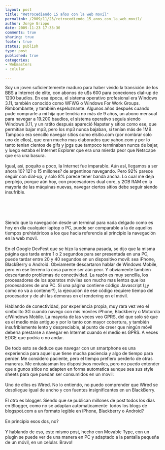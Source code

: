 ```yaml
--- 
layout: post
title: "Retrocediendo 15 años con la web movil"
permalink: /2009/11/23/retrocediendo_15_anos_con_la_web_movil/
author: Jorge Grippo
date: 2009-11-23 17:33:30
comments: true
sharing: true
footer: true
status: publish
type: post
published: true
categories: 
- Webmasters
- celular

---
```

<!-- 114 -->
Soy un joven suficientemente maduro para haber vivido la transición de los BBS a Internet de elite, con abonos de u$s 600 para conexiones dial-up de 1200 baudios. En esa época, el sistema operativo profesional era Windows 3.11, también conocido como WFWG o Windows For Work Groups. Rimbombante, y también espeluznante. Algunos años después cuando pude comprarle a mi hija que tendría no más de 9 años, un abono mensual para navegar a 19.200 baudios, el sistema operativo seguía siendo Windows 3.11, y un ratito después apareció Napster y sitios como ese, que permitían bajar mp3, pero los mp3 nunca bajaban, si tenían más de 1MB. Tampoco era sencillo navegar sitios como elsitio.com (por nombrar solo uno de ellos), que eran mucho mas elaborados que yahoo.com y por lo tanto tenían cientos de gifs y jpgs que tampoco terminaban nunca de bajar, y luego estaba el Internet Explorer que era una mierda peor que Netscape que era una basura. <br /><br />Igual, así, poquito a poco, la Internet fue imparable. Aún así, llegamos a ser ahora 10? 12? o 15 millones? de argentinos navegando. Pero 92% parece seguir con dial-up, y solo 8% parece tener banda ancha. Lo cual me deja perplejo, porque aún hoy, con procesadores dual core, y 2GB RAM en la mayoría de las máquinas nuevas, navegar ciertos sitios debe seguir siendo insufrible.<br /><br /><br /><br />&nbsp;

<!--more-->
Siendo que la navegación desde un terminal para nada delgado como es hoy en día cualquier laptop o PC, puede ser comparable a la de aquellos tiempos prehistóricos a los que hacia referencia al principio la navegación en la web movil.<br /><br />En el Google DevFest que se hizo la semana pasada, se dijo que la misma página que tarda entre 1 o 2 segundos para ser presentada en una PC, puede tardar entre 20 y 40 segundos en un dispositivo movil: sea iPhone, BlackBerry o Android. Obviamente descartaron hablar de Windows Mobile, pero en ese terreno la cosa parece ser aún peor. Y obviamente también descartando problemas de conectividad. La razón es muy sencilla, los procesadores de los aparatos móviles son mucho mas lentos que los procesadores de una PC. Si una página contiene código Javascript (¿y como no va a contener?), la ejecución de ese código requiere tiempo del procesador y de ahi las demoras en el rendering en el móvil.<br /><br />Hablando de conectividad, por experiencia propia, muy rara vez veo el simbolito 3G cuando navego con mis moviles iPhone, Blackberry o Motorola c/Windows Mobile. La mayoría de las veces veo GPRS, del que solo sé que es el medio más antiguo y por lo tanto con mayor cobertura, y también insufriblemente lento y despreciable, al punto de creer que ningún móvil debería prestarse a navegar en Internet cuando el medio es GPRS. A veces EDGE que podría o no andar.<br /><br />De todo esto se deduce que navegar con un smartphone es una experiencia para aquel que tiene mucha paciencia y algo de tiempo para perder. Me considero paciente, pero el tiempo prefiero perderlo de otras maneras. Me entusiasman los dispositivos moviles, pero no puedo entender que algunos sitios no adapten en forma automatica aunque sea sus style sheets para que puedan ser consumidos en un movil:<br /><br />Uno de ellos es Wired. No lo entiendo, no puedo comprender que Wired se despliegue igual de ancho y con fuentes insignificantes en un BlackBerry.<br /><br />El otro es blogger. Siendo que se publican millones de post todos los dias en Blogger, como no se adaptan automaticamente&nbsp; todos los blogs de blogspot.com a un formato legible en iPhone, Blackberry o Android?<br /><br />En principio esos dos, no? <br /><br />Y hablando de eso, este mismo post, hecho con Movable Type, con un plugin se puede ver de una manera en PC y adaptado a la pantalla pequeña de un móvil, en un celular. Bravo!<br /><br /><br /><br /><br />


